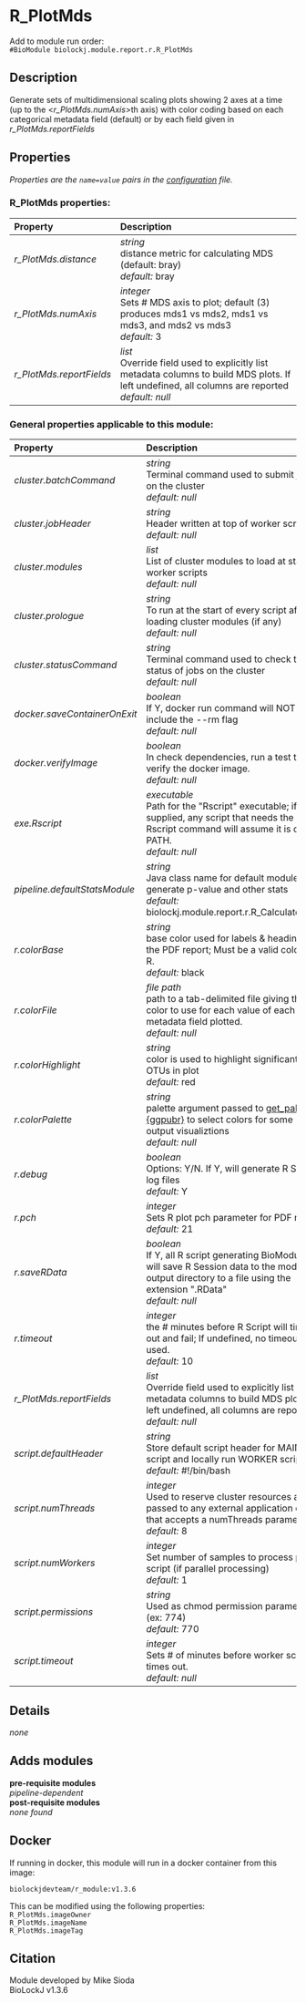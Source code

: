 # R_PlotMds
Add to module run order:                    
`#BioModule biolockj.module.report.r.R_PlotMds`

## Description 
Generate sets of multidimensional scaling plots showing 2 axes at a time (up to the <*r_PlotMds.numAxis*>th axis) with color coding based on each categorical metadata field (default) or by each field given in *r_PlotMds.reportFields*

## Properties 
*Properties are the `name=value` pairs in the [configuration](../../../Configuration#properties) file.*                   

### R_PlotMds properties: 
| Property| Description |
| :--- | :--- |
| *r_PlotMds.distance* | _string_ <br>distance metric for calculating MDS (default: bray)<br>*default:*  bray |
| *r_PlotMds.numAxis* | _integer_ <br>Sets # MDS axis to plot; default (3) produces mds1 vs mds2, mds1 vs mds3, and mds2 vs mds3<br>*default:*  3 |
| *r_PlotMds.reportFields* | _list_ <br>Override field used to explicitly list metadata columns to build MDS plots. If left undefined, all columns are reported<br>*default:*  *null* |

### General properties applicable to this module: 
| Property| Description |
| :--- | :--- |
| *cluster.batchCommand* | _string_ <br>Terminal command used to submit jobs on the cluster<br>*default:*  *null* |
| *cluster.jobHeader* | _string_ <br>Header written at top of worker scripts<br>*default:*  *null* |
| *cluster.modules* | _list_ <br>List of cluster modules to load at start of worker scripts<br>*default:*  *null* |
| *cluster.prologue* | _string_ <br>To run at the start of every script after loading cluster modules (if any)<br>*default:*  *null* |
| *cluster.statusCommand* | _string_ <br>Terminal command used to check the status of jobs on the cluster<br>*default:*  *null* |
| *docker.saveContainerOnExit* | _boolean_ <br>If Y, docker run command will NOT include the --rm flag<br>*default:*  *null* |
| *docker.verifyImage* | _boolean_ <br>In check dependencies, run a test to verify the docker image.<br>*default:*  *null* |
| *exe.Rscript* | _executable_ <br>Path for the "Rscript" executable; if not supplied, any script that needs the Rscript command will assume it is on the PATH.<br>*default:*  *null* |
| *pipeline.defaultStatsModule* | _string_ <br>Java class name for default module used generate p-value and other stats<br>*default:*  biolockj.module.report.r.R_CalculateStats |
| *r.colorBase* | _string_ <br>base color used for labels & headings in the PDF report; Must be a valid color in R.<br>*default:*  black |
| *r.colorFile* | _file path_ <br>path to a tab-delimited file giving the color to use for each value of each metadata field plotted.<br>*default:*  *null* |
| *r.colorHighlight* | _string_ <br>color is used to highlight significant OTUs in plot<br>*default:*  red |
| *r.colorPalette* | _string_ <br>palette argument passed to [get_palette {ggpubr}](https://www.rdocumentation.org/packages/ggpubr/versions/0.2/topics/get_palette) to select colors for some output visualiztions<br>*default:*  *null* |
| *r.debug* | _boolean_ <br>Options: Y/N. If Y, will generate R Script log files<br>*default:*  Y |
| *r.pch* | _integer_ <br>Sets R plot pch parameter for PDF report<br>*default:*  21 |
| *r.saveRData* | _boolean_ <br>If Y, all R script generating BioModules will save R Session data to the module output directory to a file using the extension ".RData"<br>*default:*  *null* |
| *r.timeout* | _integer_ <br>the # minutes before R Script will time out and fail; If undefined, no timeout is used.<br>*default:*  10 |
| *r_PlotMds.reportFields* | _list_ <br>Override field used to explicitly list metadata columns to build MDS plots. If left undefined, all columns are reported<br>*default:*  *null* |
| *script.defaultHeader* | _string_ <br>Store default script header for MAIN script and locally run WORKER scripts.<br>*default:*  #!/bin/bash |
| *script.numThreads* | _integer_ <br>Used to reserve cluster resources and passed to any external application call that accepts a numThreads parameter.<br>*default:*  8 |
| *script.numWorkers* | _integer_ <br>Set number of samples to process per script (if parallel processing)<br>*default:*  1 |
| *script.permissions* | _string_ <br>Used as chmod permission parameter (ex: 774)<br>*default:*  770 |
| *script.timeout* | _integer_ <br>Sets # of minutes before worker scripts times out.<br>*default:*  *null* |

## Details 
*none*

## Adds modules 
**pre-requisite modules**                    
*pipeline-dependent*                   
**post-requisite modules**                    
*none found*                   

## Docker 
If running in docker, this module will run in a docker container from this image:<br>
```
biolockjdevteam/r_module:v1.3.6
```
This can be modified using the following properties:<br>
`R_PlotMds.imageOwner`<br>
`R_PlotMds.imageName`<br>
`R_PlotMds.imageTag`<br>

## Citation 
Module developed by Mike Sioda                   
BioLockJ v1.3.6

